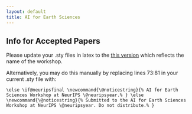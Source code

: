 ```yaml
---
layout: default
title: AI for Earth Sciences
--- 
```



## Info for Accepted Papers

Please update your .sty files in latex to the [this version](https://github.com/ai4earthscience/neurips-2020-workshop/blob/master/misc/neurips_2020.sty) which reflects the name of the workshop. 

Alternatively, you may do this manually by replacing lines 73:81 in your current .sty file with: 

`
\else
  \if@neuripsfinal
    \newcommand{\@noticestring}{%
     AI for Earth Sciences Workshop at NeurIPS \@neuripsyear.%
    }
  \else
    \newcommand{\@noticestring}{%
      Submitted to the AI for Earth Sciences Workshop at NeurIPS \@neuripsyear. Do not distribute.%
    }
`
